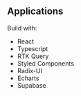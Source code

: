 ## Applications

Build with: 

- React
- Typescript
- RTK Query
- Styled Components
- Radix-UI
- Echarts
- Supabase
